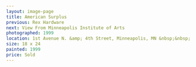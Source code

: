 ```yaml
---
layout: image-page
title: American Surplus
previous: Rex Hardware
next: View From Minneapolis Institute of Arts
photographed: 1999
location: 1st Avenue N. &amp; 4th Street, Minneapolis, MN &nbsp;&nbsp;
size: 18 x 24
painted: 1999
price: Sold
---
```

